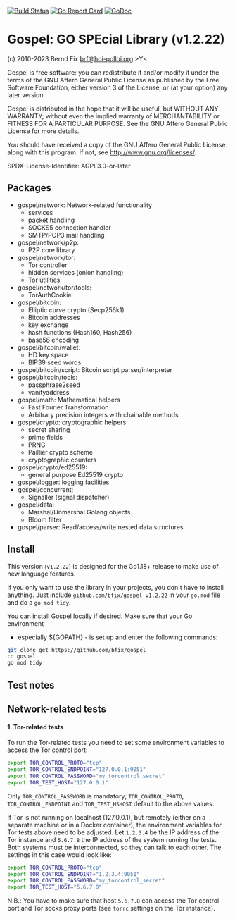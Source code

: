 
[![Build Status](https://travis-ci.org/bfix/gospel.svg?branch=master)](https://travis-ci.org/bfix/gospel)
[![Go Report Card](https://goreportcard.com/badge/github.com/bfix/gospel)](https://goreportcard.com/report/github.com/bfix/gospel)
[![GoDoc](https://godoc.org/github.com/bfix/gospel?status.svg)](https://godoc.org/github.com/bfix/gospel)

Gospel: GO SPEcial Library (v1.2.22)
====================================

(c) 2010-2023 Bernd Fix <brf@hoi-polloi.org>   >Y<

Gospel is free software: you can redistribute it and/or modify it
under the terms of the GNU Affero General Public License as published
by the Free Software Foundation, either version 3 of the License,
or (at your option) any later version.

Gospel is distributed in the hope that it will be useful, but
WITHOUT ANY WARRANTY; without even the implied warranty of
MERCHANTABILITY or FITNESS FOR A PARTICULAR PURPOSE.  See the GNU
Affero General Public License for more details.

You should have received a copy of the GNU Affero General Public License
along with this program.  If not, see <http://www.gnu.org/licenses/>.

SPDX-License-Identifier: AGPL3.0-or-later

Packages
--------

- gospel/network: Network-related functionality
    * services
    * packet handling
    * SOCKS5 connection handler
    * SMTP/POP3 mail handling
- gospel/network/p2p:
    * P2P core library
- gospel/network/tor:
    * Tor controller
    * hidden services (onion handling)
    * Tor utilities
- gospel/network/tor/tools:
    * TorAuthCookie
- gospel/bitcoin:
    * Elliptic curve crypto (Secp256k1)
    * Bitcoin addresses
    * key exchange
    * hash functions (Hash160, Hash256)
    * base58 encoding
- gospel/bitcoin/wallet:
    * HD key space
    * BIP39 seed words
- gospel/bitcoin/script: Bitcoin script parser/interpreter
- gospel/bitcoin/tools:
    * passphrase2seed
    * vanityaddress
- gospel/math: Mathematical helpers
    * Fast Fourier Transformation
    * Arbitrary precision integers with chainable methods
- gospel/crypto: cryptographic helpers
    * secret sharing
    * prime fields
    * PRNG
    * Paillier crypto scheme
    * cryptographic counters
- gospel/crypto/ed25519:
    * general purpose Ed25519 crypto
- gospel/logger: logging facilities
- gospel/concurrent:
    * Signaller (signal dispatcher)
- gospel/data:
    * Marshal/Unmarshal Golang objects
    * Bloom filter
- gospel/parser: Read/access/write nested data structures

Install
-------

This version (`v1.2.22`) is designed for the Go1.18+ release to make use
of new language features.

If you only want to use the library in your projects, you don't have to
install anything. Just include `github.com/bfix/gospel v1.2.22` in your
`go.mod` file and do a `go mod tidy`.

You can install Gospel locally if desired. Make sure that your Go environment
- especially ${GOPATH} - is set up and enter the following commands:

```bash
git clone get https://github.com/bfix/gospel
cd gospel
go mod tidy
```

Test notes
----------

## Network-related tests

#### 1. Tor-related tests

To run the Tor-related tests you need to set some environment variables to
access the Tor control port:

```bash
export TOR_CONTROL_PROTO="tcp"
export TOR_CONTROL_ENDPOINT="127.0.0.1:9051"
export TOR_CONTROL_PASSWORD="my_torcontrol_secret"
export TOR_TEST_HOST="127.0.0.1"
```

Only `TOR_CONTROL_PASSWORD` is mandatory; `TOR_CONTROL_PROTO`,
`TOR_CONTROL_ENDPOINT` and `TOR_TEST_HSHOST` default to the above values.

If Tor is not running on localhost (127.0.0.1), but remotely (either on
a separate machine or in a Docker container), the environment variables
for Tor tests above need to be adjusted. Let `1.2.3.4` be the IP address
of the Tor instance and `5.6.7.8` the IP address of the system running
the tests. Both systems must be interconnected, so they can talk to each
other. The settings in this case would look like:

```bash
export TOR_CONTROL_PROTO="tcp"
export TOR_CONTROL_ENDPOINT="1.2.3.4:9051"
export TOR_CONTROL_PASSWORD="my_torcontrol_secret"
export TOR_TEST_HOST="5.6.7.8"
```

N.B.: You have to make sure that host `5.6.7.8` can access the Tor control
port and Tor socks proxy ports (see `torrc` settings on the Tor instance).
